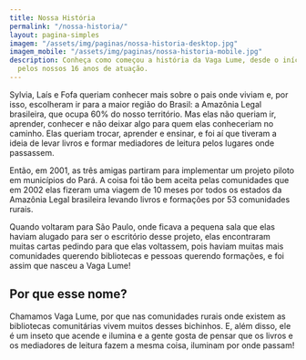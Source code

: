 ```yaml
---
title: Nossa História
permalink: "/nossa-historia/"
layout: pagina-simples
imagem: "/assets/img/paginas/nossa-historia-desktop.jpg"
imagem_mobile: "/assets/img/paginas/nossa-historia-mobile.jpg"
description: Conheça como começou a história da Vaga Lume, desde o início, passando
  pelos nossos 16 anos de atuação.
---
```


Sylvia, Laís e Fofa queriam conhecer mais sobre o pais onde viviam e, por isso,
escolheram ir para a maior região do Brasil: a Amazônia Legal brasileira, que
ocupa 60% do nosso território. Mas elas não queriam ir, aprender, conhecer e não
deixar algo para quem elas conheceriam no caminho. Elas queriam trocar, aprender
e ensinar, e foi aí que tiveram a ideia de levar livros e formar mediadores de
leitura pelos lugares onde passassem.

Então, em 2001, as três amigas partiram para implementar um projeto piloto em
municípios do Pará. A coisa foi tão bem aceita pelas comunidades que em 2002
elas fizeram uma viagem de 10 meses por todos os estados da Amazônia Legal
brasileira levando livros e formações por 53 comunidades rurais.

Quando voltaram para São Paulo, onde ficava a pequena sala que elas haviam
alugado para ser o escritório desse projeto, elas encontraram muitas cartas
pedindo para que elas voltassem, pois haviam muitas mais comunidades querendo
bibliotecas e pessoas querendo formações, e foi assim que nasceu a Vaga Lume!

## Por que esse nome?

Chamamos Vaga Lume, por que nas comunidades rurais onde existem as bibliotecas
comunitárias vivem muitos desses bichinhos. E, além disso, ele é um inseto que
acende e ilumina e a gente gosta de pensar que os livros e os mediadores de
leitura fazem a mesma coisa, iluminam por onde passam!
